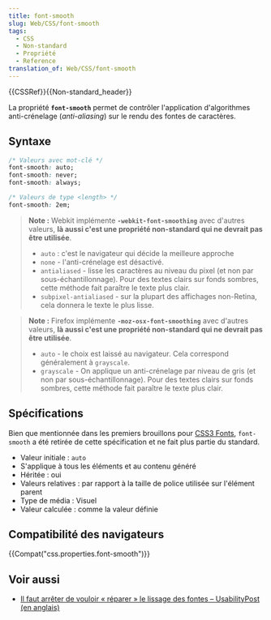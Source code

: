 ```yaml
---
title: font-smooth
slug: Web/CSS/font-smooth
tags:
  - CSS
  - Non-standard
  - Propriété
  - Reference
translation_of: Web/CSS/font-smooth
---
```

{{CSSRef}}{{Non-standard_header}}

La propriété **`font-smooth`** permet de contrôler l'application d'algorithmes anti-crénelage (_anti-aliasing_) sur le rendu des fontes de caractères.

## Syntaxe

```css
/* Valeurs avec mot-clé */
font-smooth: auto;
font-smooth: never;
font-smooth: always;

/* Valeurs de type <length> */
font-smooth: 2em;
```

> **Note :** Webkit implémente **`-webkit-font-smoothing`** avec d'autres valeurs, **là aussi c'est une propriété non-standard qui ne devrait pas être utilisée**.
>
> - `auto` : c'est le navigateur qui décide la meilleure approche
> - `none` - l'anti-crénelage est désactivé.
> - `antialiased` - lisse les caractères au niveau du pixel (et non par sous-échantillonnage). Pour des textes clairs sur fonds sombres, cette méthode fait paraître le texte plus clair.
> - `subpixel-antialiased` - sur la plupart des affichages non-Retina, cela donnera le texte le plus lisse.

> **Note :** Firefox implémente **`-moz-osx-font-smoothing`** avec d'autres valeurs, **là aussi c'est une propriété non-standard qui ne devrait pas être utilisée**.
>
> - `auto` - le choix est laissé au navigateur. Cela correspond généralement à `grayscale`.
> - `grayscale` - On applique un anti-crénelage par niveau de gris (et non par sous-échantillonnage). Pour des textes clairs sur fonds sombres, cette méthode fait paraître le texte plus clair.

## Spécifications

Bien que mentionnée dans les premiers brouillons pour [CSS3 Fonts](https://www.w3.org/TR/WD-font/#font-smooth), `font-smooth` a été retirée de cette spécification et ne fait plus partie du standard.



- Valeur initiale : `auto`
- S'applique à tous les éléments et au contenu généré
- Héritée : oui
- Valeurs relatives : par rapport à la taille de police utilisée sur l'élément parent
- Type de média : Visuel
- Valeur calculée : comme la valeur définie



## Compatibilité des navigateurs

{{Compat("css.properties.font-smooth")}}

## Voir aussi

- [Il faut arrêter de vouloir « réparer » le lissage des fontes – UsabilityPost (en anglais)](https://usabilitypost.com/2012/11/05/stop-fixing-font-smoothing/)
